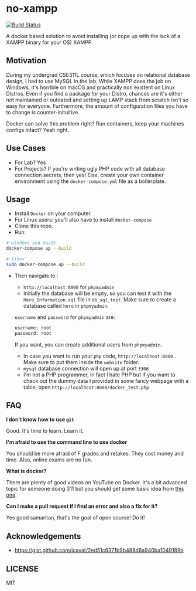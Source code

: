 # no-xampp

[![Build Status](https://dev.azure.com/shawonAshraf/no-xampp/_apis/build/status/ShawonAshraf.no-xampp?branchName=master)](https://dev.azure.com/shawonAshraf/no-xampp/_build/latest?definitionId=9&branchName=azure-pipelines)


A docker based solution to avoid installing (or cope up with the lack of a XAMPP binary for your OS) XAMPP.

## Motivation
During my undergrad CSE311L course, which focuses on relational database design, I had to use MySQL in the lab. While XAMPP does the job on Windows, it's horrible on macOS and practically non existent on Linux Distros. Even if you find a package for your Distro, chances are it's either not maintained or outdated and setting up LAMP stack from scratch isn't so easy for everyone. Furthermore, the amount of configuration files you have to change is counter-inituitive. 

Docker can solve this problem right? Run containers, keep your machines configs intact? Yeah right. 

## Use Cases
- For Lab? Yes
- For Projects? If you're writing ugly PHP code with all database connection secrets, then yes! Else, create your own container environment using the `docker-compose.yml` file as a boilerplate.

## Usage
 - Install `Docker` on your computer.
 - For Linux users: you'll also have to install `docker-compose`
 - Clone this repo.
 - Run:

```bash
# windows and macOS
docker-compose up --build

# linux
sudo docker-compose up --build
```

- Then navigate to :
  - `http://localhost:8000` for `phpmyadmin`
  - Initially the database will be empty, so you can test it with the `Hero_Information.sql` file in `db_sql_test`. Make sure to create a database called `hero` in `phpmyadmin`.

  `username` and `password` for `phpmyadmin` are:
  ```bash
  username: root
  password: root
  ```

  If you want, you can create additional users from `phpmyadmin`.

  - In case you want to run your `php` code, `http://localhost:8080` . Make sure to put them inside the `website` folder.
  - `mysql` database connection will open up at port `3306`
  - I'm not a PHP programmer, in fact I hate PHP but if you want to check out the dummy data I provided in some fancy webpage with a table, open `http://localhost:8080/docker_test.php`

## FAQ
  
__I don't know how to use `git`__

Good. It's time to learn. Learn it.

__I'm afraid to use the command line to use docker__

You should be more afraid of F grades and retakes. They cost money and time. Also, online exams are no fun.

__What is docker?__

There are plenty of good videos on YouTube on Docker. It's a bit advanced topic for someone doing 311 but you should get some basic idea from [this one](https://youtu.be/Gjnup-PuquQ).

__Can I make a pull request if I find an error and also a fix for it?__

Yes good samaritan, that's the goal of open source! Do it!

## Acknowledgements
- https://gist.github.com/jcavat/2ed51c6371b9b488d6a940ba1049189b

## LICENSE
MIT
